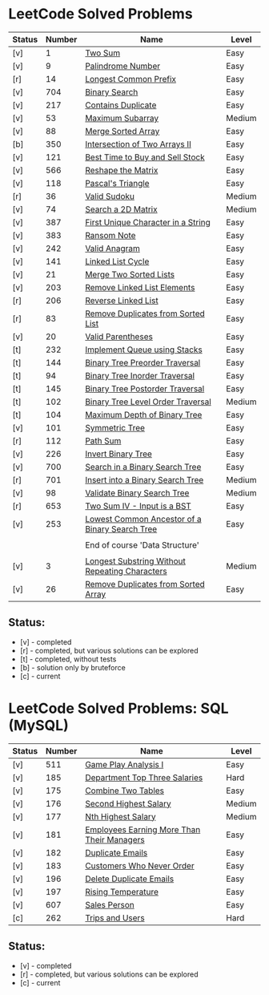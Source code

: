 # LeetCode Solved Problems

| Status | Number | Name                                                                                                                                 | Level  |
|--------|--------|--------------------------------------------------------------------------------------------------------------------------------------|--------|
| [v]    | 1      | [Two Sum](solutions/1.%20Two%20Sum.go)                                                                                               | Easy   |
| [v]    | 9      | [Palindrome Number](./solutions/9.%20Palindrome%20Number.go)                                                                         | Easy   |
| [r]    | 14     | [Longest Common Prefix](./solutions/14.%20Longest%20Common%20Prefix.go)                                                              | Easy   |
| [v]    | 704    | [Binary Search](./solutions/704.%20Binary%20Search.go)                                                                               | Easy   |
| [v]    | 217    | [Contains Duplicate](./solutions/217.%20Contains%20Duplicate.go)                                                                     | Easy   |
| [v]    | 53     | [Maximum Subarray](./solutions/53.%20Maximum%20Subarray.go)                                                                          | Medium |
| [v]    | 88     | [Merge Sorted Array](./solutions/88.%20Merge%20Sorted%20Array.go)                                                                    | Easy   |
| [b]    | 350    | [Intersection of Two Arrays II](./solutions/350.%20Intersection%20of%20Two%20Arrays%20II.go)                                         | Easy   |
| [v]    | 121    | [Best Time to Buy and Sell Stock](./solutions/121.%20Best%20Time%20to%20Buy%20and%20Sell%20Stock.go)                                 | Easy   |
| [v]    | 566    | [Reshape the Matrix](./solutions/566.%20Reshape%20the%20Matrix.go)                                                                   | Easy   |
| [v]    | 118    | [Pascal's Triangle](./solutions/118.%20Pascal's%20Triangle.go)                                                                       | Easy   |
| [r]    | 36     | [Valid Sudoku](./solutions/36.%20Valid%20Sudoku.go)                                                                                  | Medium |
| [v]    | 74     | [Search a 2D Matrix](./solutions/74.%20Search%20a%202D%20Matrix.go)                                                                  | Medium |
| [v]    | 387    | [First Unique Character in a String](./solutions/387.%20First%20Unique%20Character%20in%20a%20String.go)                             | Easy   |
| [v]    | 383    | [Ransom Note](./solutions/383.%20Ransom%20Note.go)                                                                                   | Easy   |
| [v]    | 242    | [Valid Anagram](./solutions/242.%20Valid%20Anagram.go)                                                                               | Easy   |
| [v]    | 141    | [Linked List Cycle](./solutions/141.%20Linked%20List%20Cycle.go)                                                                     | Easy   |
| [v]    | 21     | [Merge Two Sorted Lists](./solutions/21.%20Merge%20Two%20Sorted%20Lists.go)                                                          | Easy   |
| [v]    | 203    | [Remove Linked List Elements](./solutions/203.%20Remove%20Linked%20List%20Elements.go)                                               | Easy   |
| [r]    | 206    | [Reverse Linked List](./solutions/206.%20Reverse%20Linked%20List.go)                                                                 | Easy   |
| [r]    | 83     | [Remove Duplicates from Sorted List](./solutions/83.%20Remove%20Duplicates%20from%20Sorted%20List.go)                                | Easy   |
| [v]    | 20     | [Valid Parentheses](./solutions/20.%20Valid%20Parentheses.go)                                                                        | Easy   |
| [t]    | 232    | [Implement Queue using Stacks](./solutions/232.%20Implement%20Queue%20using%20Stacks.go)                                             | Easy   |
| [t]    | 144    | [Binary Tree Preorder Traversal](./solutions/144.%20Binary%20Tree%20Preorder%20Traversal.go)                                         | Easy   |
| [t]    | 94     | [Binary Tree Inorder Traversal](./solutions/94.%20Binary%20Tree%20Inorder%20Traversal.go)                                            | Easy   |
| [t]    | 145    | [Binary Tree Postorder Traversal](./solutions/145.%20Binary%20Tree%20Postorder%20Traversal.go)                                       | Easy   |
| [t]    | 102    | [Binary Tree Level Order Traversal](./solutions/102.%20Binary%20Tree%20Level%20Order%20Traversal.go)                                 | Medium |
| [t]    | 104    | [Maximum Depth of Binary Tree](./solutions/104.%20Maximum%20Depth%20of%20Binary%20Tree.go)                                           | Easy   |
| [v]    | 101    | [Symmetric Tree](./solutions/101.%20Symmetric%20Tree.go)                                                                             | Easy   |
| [r]    | 112    | [Path Sum](./solutions/112.%20Path%20Sum.go)                                                                                         | Easy   |
| [v]    | 226    | [Invert Binary Tree](./solutions/226.%20Invert%20Binary%20Tree.go)                                                                   | Easy   |
| [v]    | 700    | [Search in a Binary Search Tree](./solutions/700.%20Search%20in%20a%20Binary%20Search%20Tree.go)                                     | Easy   |
| [r]    | 701    | [Insert into a Binary Search Tree](./solutions/701.%20Insert%20into%20a%20Binary%20Search%20Tree.go)                                 | Medium |
| [v]    | 98     | [Validate Binary Search Tree](./solutions/98.%20Validate%20Binary%20Search%20Tree.go)                                                | Medium |
| [r]    | 653    | [Two Sum IV - Input is a BST](./solutions/653.%20Two%20Sum%20IV%20-%20Input%20is%20a%20BST.go)                                       | Easy   |
| [v]    | 253    | [Lowest Common Ancestor of a Binary Search Tree](./solutions/235.%20Lowest%20Common%20Ancestor%20of%20a%20Binary%20Search%20Tree.go) | Easy   |
|        |        |                                                                                                                                      |        |
|        |        | End of course 'Data Structure'                                                                                                       |        |
|        |        |                                                                                                                                      |        |
| [v]    | 3      | [Longest Substring Without Repeating Characters](./solutions/3.%20Longest%20Substring%20Without%20Repeating%20Characters.go)         | Medium |
| [v]    | 26     | [Remove Duplicates from Sorted Array](./solutions/26.%20Remove%20Duplicates%20from%20Sorted%20Array.go)                              | Easy   |

Status:
- 
- [v] - completed
- [r] - completed, but various solutions can be explored
- [t] - completed, without tests
- [b] - solution only by bruteforce 
- [c] - current

# LeetCode Solved Problems: SQL (MySQL)

| Status | Number | Name                                                                                                                          | Level  |
|--------|--------|-------------------------------------------------------------------------------------------------------------------------------|--------|
| [v]    | 511    | [Game Play Analysis I](./solutions_sql/511.%20Game%20Play%20Analysis%20I.sql)                                                 | Easy   |
| [v]    | 185    | [Department Top Three Salaries](./solutions_sql/185.%20Department%20Top%20Three%20Salaries.sql)                               | Hard   |
| [v]    | 175    | [Combine Two Tables](./solutions_sql/175.%20Combine%20Two%20Tables.sql)                                                       | Easy   |
| [v]    | 176    | [Second Highest Salary](./solutions_sql/176.%20Second%20Highest%20Salary.sql)                                                 | Medium |
| [v]    | 177    | [Nth Highest Salary](./solutions_sql/177.%20Nth%20Highest%20Salary.sql)                                                       | Medium |
| [v]    | 181    | [Employees Earning More Than Their Managers](./solutions_sql/181.%20Employees%20Earning%20More%20Than%20Their%20Managers.sql) | Easy   |
| [v]    | 182    | [Duplicate Emails](./solutions_sql/182.%20Duplicate%20Emails.sql)                                                             | Easy   |
| [v]    | 183    | [Customers Who Never Order](./solutions_sql/183.%20Customers%20Who%20Never%20Order.sql)                                       | Easy   |
| [v]    | 196    | [Delete Duplicate Emails](./solutions_sql/196.%20Delete%20Duplicate%20Emails.sql)                                             | Easy   |
| [v]    | 197    | [Rising Temperature](./solutions_sql/197.%20Rising%20Temperature.sql)                                                         | Easy   |
| [v]    | 607    | [Sales Person](./solutions_sql/607.%20Sales%20Person.sql)                                                                     | Easy   |
| [c]    | 262    | [Trips and Users](./solutions_sql/262.%20Trips%20and%20Users.sql)                                                             | Hard   |

Status:
- 
- [v] - completed
- [r] - completed, but various solutions can be explored
- [c] - current